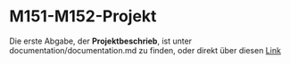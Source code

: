 # M151-M152-Projekt

Die erste Abgabe, der **Projektbeschrieb**, ist unter documentation/documentation.md zu finden, oder direkt über diesen [Link](/documentation/documentation.md)